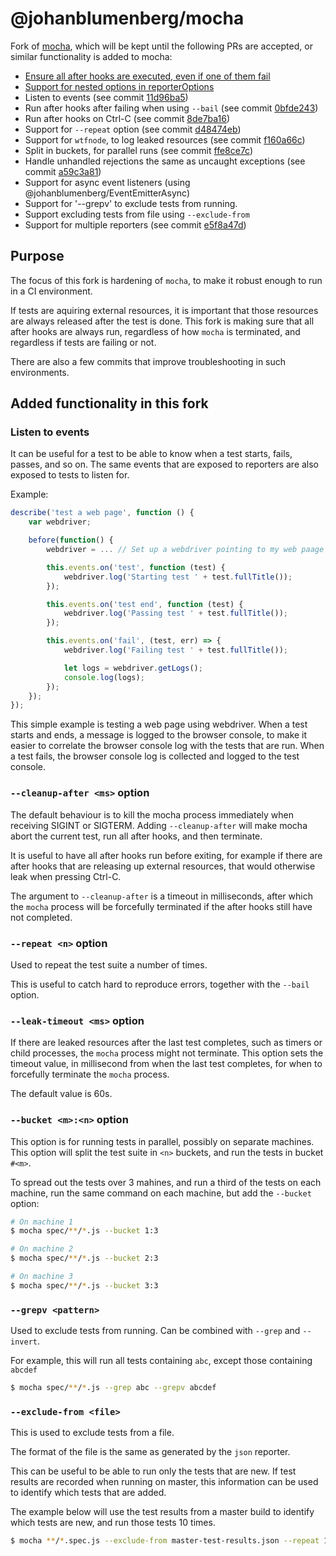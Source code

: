 # @johanblumenberg/mocha

Fork of [mocha](https://www.npmjs.com/package/mocha), which will be kept until the following PRs are accepted, or similar functionality is added to mocha:

- [Ensure all after hooks are executed, even if one of them fail](https://github.com/mochajs/mocha/pull/3281)
- [Support for nested options in reporterOptions](https://github.com/mochajs/mocha/pull/3487)
- Listen to events (see commit [11d96ba5](https://github.com/johanblumenberg/mocha/commit/11d96ba51d281bdaff793bcab8add0f9b5a15cb9))
- Run after hooks after failing when using `--bail` (see commit [0bfde243](https://github.com/johanblumenberg/mocha/commit/0bfde2437adc4e07468145468b2edabc8483c436))
- Run after hooks on Ctrl-C (see commit [8de7ba16](https://github.com/johanblumenberg/mocha/commit/8de7ba1653c1d4b29c0da5064372047a2838cc32))
- Support for `--repeat` option (see commit [d48474eb](https://github.com/johanblumenberg/mocha/commit/d48474ebc1b8a6d12ff8ca521935659fe11ee8c0))
- Support for `wtfnode`, to log leaked resources (see commit [f160a66c](https://github.com/johanblumenberg/mocha/commit/f160a66cfe259923241e255da537b3332f4dc257))
- Split in buckets, for parallel runs (see commit [ffe8ce7c](https://github.com/johanblumenberg/mocha/commit/ffe8ce7c806b83f77108bd5241bc2d539bd4f6d5))
- Handle unhandled rejections the same as uncaught exceptions (see commit [a59c3a81](https://github.com/johanblumenberg/mocha/commit/a59c3a817fef020431bd1ed570c4d95eb36f85c5))
- Support for async event listeners (using @johanblumenberg/EventEmitterAsync)
- Support for '--grepv' to exclude tests from running.
- Support excluding tests from file using `--exclude-from`
- Support for multiple reporters (see commit [e5f8a47d](https://github.com/johanblumenberg/mocha/commit/e5f8a47d14c23e033122d92377da14c1b2752921))

## Purpose

The focus of this fork is hardening of `mocha`, to make it robust enough to run in a CI environment.

If tests are aquiring external resources, it is important that those resources are always released after the test is done. This fork is making sure that all after hooks are always run, regardless of how `mocha` is terminated, and regardless if tests are failing or not.

There are also a few commits that improve troubleshooting in such environments.

## Added functionality in this fork

### Listen to events

It can be useful for a test to be able to know when a test starts, fails, passes, and so on.
The same events that are exposed to reporters are also exposed to tests to listen for.

Example:

```js
describe('test a web page', function () {
    var webdriver;

    before(function() {
        webdriver = ... // Set up a webdriver pointing to my web paage

        this.events.on('test', function (test) {
            webdriver.log('Starting test ' + test.fullTitle());
        });

        this.events.on('test end', function (test) {
            webdriver.log('Passing test ' + test.fullTitle());
        });

        this.events.on('fail', (test, err) => {
            webdriver.log('Failing test ' + test.fullTitle());

            let logs = webdriver.getLogs();
            console.log(logs);
        });
    });
});
```

This simple example is testing a web page using webdriver.
When a test starts and ends, a message is logged to the browser console, to make it easier to correlate the browser console log with the tests that are run. When a test fails, the browser console log is collected and logged to the test console.

### `--cleanup-after <ms>` option

The default behaviour is to kill the mocha process immediately when receiving SIGINT or SIGTERM. Adding `--cleanup-after` will make mocha abort the current test, run all after hooks, and then terminate.

It is useful to have all after hooks run before exiting, for example if there are after hooks that are releasing up external resources, that would otherwise leak when pressing Ctrl-C.

The argument to `--cleanup-after` is a timeout in milliseconds, after which the `mocha` process will be forcefully terminated if the after hooks still have not completed.

### `--repeat <n>` option

Used to repeat the test suite a number of times.

This is useful to catch hard to reproduce errors, together with the `--bail` option.

### `--leak-timeout <ms>` option

If there are leaked resources after the last test completes, such as timers or child processes, the `mocha` process might not terminate. This option sets the timeout value, in millisecond from when the last test completes, for when to forcefully terminate the `mocha` process.

The default value is 60s.

### `--bucket <m>:<n>` option

This option is for running tests in parallel, possibly on separate machines. This option will split the test suite in `<n>` buckets, and run the tests in bucket `#<m>`.

To spread out the tests over 3 mahines, and run a third of the tests on each machine, run the same command on each machine, but add the `--bucket` option:

```bash
# On machine 1
$ mocha spec/**/*.js --bucket 1:3

# On machine 2
$ mocha spec/**/*.js --bucket 2:3

# On machine 3
$ mocha spec/**/*.js --bucket 3:3
```

### `--grepv <pattern>`

Used to exclude tests from running. Can be combined with `--grep` and `--invert`.

For example, this will run all tests containing `abc`, except those containing `abcdef`

```bash
$ mocha spec/**/*.js --grep abc --grepv abcdef
```

### `--exclude-from <file>`

This is used to exclude tests from a file.

The format of the file is the same as generated by the `json` reporter.

This can be useful to be able to run only the tests that are new. If test results are recorded when running on master, this information can be used to identify which tests that are added.

The example below will use the test results from a master build to identify which tests are new, and run those tests 10 times.

```bash
$ mocha **/*.spec.js --exclude-from master-test-results.json --repeat 10
```
